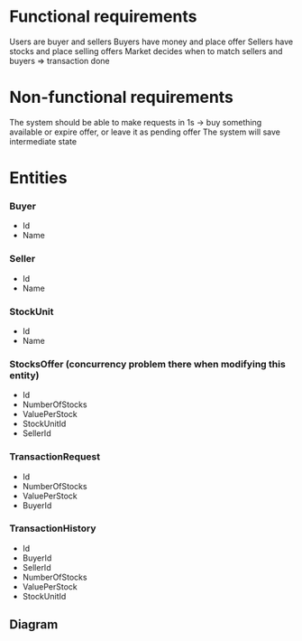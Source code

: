 

# Functional requirements
Users are buyer and sellers
Buyers have money and place offer
Sellers have stocks and place selling offers
Market decides when to match sellers and buyers => transaction done 

# Non-functional requirements
The system should be able to make requests in 1s -> buy something available or expire offer, or leave it as pending offer
The system will save intermediate state

# Entities

### Buyer
* Id
* Name

### Seller
* Id
* Name

### StockUnit
* Id
* Name

### StocksOffer (concurrency problem there when modifying this entity)
* Id
* NumberOfStocks
* ValuePerStock
* StockUnitId
* SellerId

### TransactionRequest
* Id
* NumberOfStocks
* ValuePerStock
* BuyerId

### TransactionHistory
* Id
* BuyerId
* SellerId
* NumberOfStocks
* ValuePerStock
* StockUnitId

## Diagram


